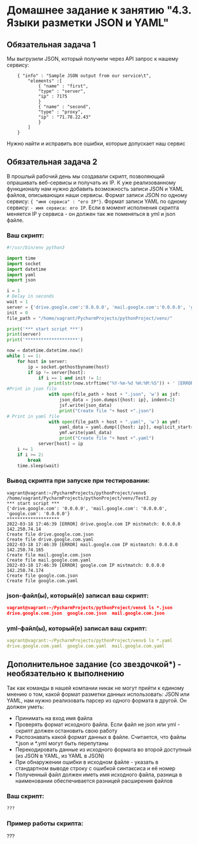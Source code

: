 # Домашнее задание к занятию "4.3. Языки разметки JSON и YAML"


## Обязательная задача 1
Мы выгрузили JSON, который получили через API запрос к нашему сервису:
```
    { "info" : "Sample JSON output from our service\t",
        "elements" :[
            { "name" : "first",
            "type" : "server",
            "ip" : 7175 
            }
            { "name" : "second",
            "type" : "proxy",
            "ip" : "71.78.22.43"
            }
        ]
    }
```
  Нужно найти и исправить все ошибки, которые допускает наш сервис

## Обязательная задача 2
В прошлый рабочий день мы создавали скрипт, позволяющий опрашивать веб-сервисы и получать их IP. К уже реализованному функционалу нам нужно добавить возможность записи JSON и YAML файлов, описывающих наши сервисы. Формат записи JSON по одному сервису: `{ "имя сервиса" : "его IP"}`. Формат записи YAML по одному сервису: `- имя сервиса: его IP`. Если в момент исполнения скрипта меняется IP у сервиса - он должен так же поменяться в yml и json файле.

### Ваш скрипт:
```python
#!/usr/bin/env python3

import time
import socket
import datetime
import yaml
import json

i = 1
# Delay in seconds
wait = 1
server = {'drive.google.com':'0.0.0.0', 'mail.google.com':'0.0.0.0', 'google.com':'0.0.0.0'}
init = 0
file_path = "/home/vagrant/PycharmProjects/pythonProject/venv/"

print('*** start script ***')
print(server)
print('********************')

now = datetime.datetime.now()
while 1 == 1:
    for host in server:
        ip = socket.gethostbyname(host)
        if ip != server[host]:
            if i == 1 and init != 1:
                print(str(now.strftime("%Y-%m-%d %H:%M:%S")) + ' [ERROR] ' + str(host) + ' IP mistmatch: ' + server[host] + ' ' + ip)
#Print in json file
                with open(file_path + host + ".json", 'w') as jsf:
                    json_data = json.dumps({host: ip}, indent=2)
                    jsf.write(json_data)
                    print("Create file "+ host +".json")
# Print in yaml file
                with open(file_path + host + ".yaml", 'w') as ymf:
                    yaml_data = yaml.dump([{host: ip}], explicit_start=True, explicit_end=True)
                    ymf.write(yaml_data)
                    print("Create file "+ host +".yaml")
            server[host] = ip
    i += 1
    if i >= 2:
        break
    time.sleep(wait)
```

### Вывод скрипта при запуске при тестировании:
```
vagrant@vagrant:~/PycharmProjects/pythonProject/venv$ /home/vagrant/PycharmProjects/pythonProject/venv/Test2.py
*** start script ***
{'drive.google.com': '0.0.0.0', 'mail.google.com': '0.0.0.0', 'google.com': '0.0.0.0'}
********************
2022-03-18 17:46:39 [ERROR] drive.google.com IP mistmatch: 0.0.0.0 142.250.74.14
Create file drive.google.com.json
Create file drive.google.com.yaml
2022-03-18 17:46:39 [ERROR] mail.google.com IP mistmatch: 0.0.0.0 142.250.74.165
Create file mail.google.com.json
Create file mail.google.com.yaml
2022-03-18 17:46:39 [ERROR] google.com IP mistmatch: 0.0.0.0 142.250.74.174
Create file google.com.json
Create file google.com.yaml

```

### json-файл(ы), который(е) записал ваш скрипт:
```json
vagrant@vagrant:~/PycharmProjects/pythonProject/venv$ ls *.json
drive.google.com.json  google.com.json  mail.google.com.json
```

### yml-файл(ы), который(е) записал ваш скрипт:
```yaml
vagrant@vagrant:~/PycharmProjects/pythonProject/venv$ ls *.yaml
drive.google.com.yaml  google.com.yaml  mail.google.com.yaml
```

## Дополнительное задание (со звездочкой*) - необязательно к выполнению

Так как команды в нашей компании никак не могут прийти к единому мнению о том, какой формат разметки данных использовать: JSON или YAML, нам нужно реализовать парсер из одного формата в другой. Он должен уметь:
   * Принимать на вход имя файла
   * Проверять формат исходного файла. Если файл не json или yml - скрипт должен остановить свою работу
   * Распознавать какой формат данных в файле. Считается, что файлы *.json и *.yml могут быть перепутаны
   * Перекодировать данные из исходного формата во второй доступный (из JSON в YAML, из YAML в JSON)
   * При обнаружении ошибки в исходном файле - указать в стандартном выводе строку с ошибкой синтаксиса и её номер
   * Полученный файл должен иметь имя исходного файла, разница в наименовании обеспечивается разницей расширения файлов

### Ваш скрипт:
```python
???
```

### Пример работы скрипта:
???